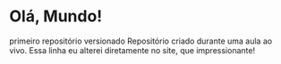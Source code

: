 # Olá, Mundo!
primeiro repositório versionado
Repositório criado durante uma aula ao vivo.
Essa linha eu alterei diretamente no site,  que impressionante!
